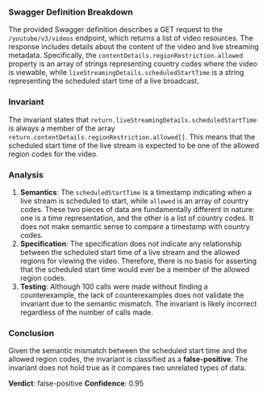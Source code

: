 ### Swagger Definition Breakdown
The provided Swagger definition describes a GET request to the `/youtube/v3/videos` endpoint, which returns a list of video resources. The response includes details about the content of the video and live streaming metadata. Specifically, the `contentDetails.regionRestriction.allowed` property is an array of strings representing country codes where the video is viewable, while `liveStreamingDetails.scheduledStartTime` is a string representing the scheduled start time of a live broadcast.

### Invariant
The invariant states that `return.liveStreamingDetails.scheduledStartTime` is always a member of the array `return.contentDetails.regionRestriction.allowed[]`. This means that the scheduled start time of the live stream is expected to be one of the allowed region codes for the video.

### Analysis
1. **Semantics**: The `scheduledStartTime` is a timestamp indicating when a live stream is scheduled to start, while `allowed` is an array of country codes. These two pieces of data are fundamentally different in nature: one is a time representation, and the other is a list of country codes. It does not make semantic sense to compare a timestamp with country codes.
2. **Specification**: The specification does not indicate any relationship between the scheduled start time of a live stream and the allowed regions for viewing the video. Therefore, there is no basis for asserting that the scheduled start time would ever be a member of the allowed region codes.
3. **Testing**: Although 100 calls were made without finding a counterexample, the lack of counterexamples does not validate the invariant due to the semantic mismatch. The invariant is likely incorrect regardless of the number of calls made.

### Conclusion
Given the semantic mismatch between the scheduled start time and the allowed region codes, the invariant is classified as a **false-positive**. The invariant does not hold true as it compares two unrelated types of data. 

**Verdict**: false-positive
**Confidence**: 0.95
